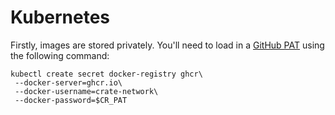 # Kubernetes

Firstly, images are stored privately. You'll need to load in a [GitHub PAT](https://docs.github.com/en/packages/working-with-a-github-packages-registry/working-with-the-container-registry) using the following command:

```
kubectl create secret docker-registry ghcr\
 --docker-server=ghcr.io\
 --docker-username=crate-network\
 --docker-password=$CR_PAT
```
